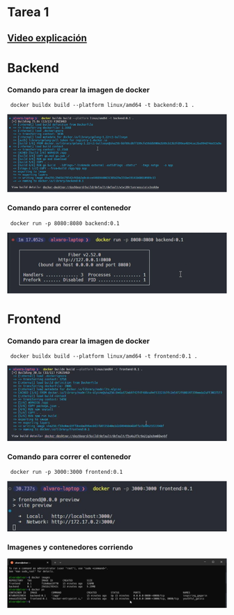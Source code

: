 # Tarea 1 

## [Video explicación](https://drive.google.com/file/d/148uT_pbr-EiDw-iG5SfkX9ESFEx_fWhn/view?usp=drive_link)

# Backend

### Comando para crear la imagen de docker
```
 docker buildx build --platform linux/amd64 -t backend:0.1 . 
```
![](../images/tarea_1_backend_1.png)
### Comando para correr el contenedor
```
 docker run -p 8080:8080 backend:0.1
```
![](../images/tarea_1_backend_2.png)

# Frontend

### Comando para crear la imagen de docker
```
 docker buildx build --platform linux/amd64 -t frontend:0.1 . 
```
![](../images/tarea_1_frontend_1.png)
### Comando para correr el contenedor
```
 docker run -p 3000:3000 frontend:0.1
```
![](../images/tarea_1_frontend_2)

### Imagenes y contenedores corriendo
![](../images/tarea_1_1.png)